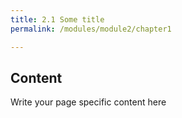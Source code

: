```yaml
---
title: 2.1 Some title
permalink: /modules/module2/chapter1

---
```


## Content
Write your page specific content here